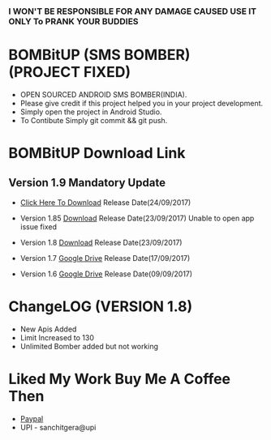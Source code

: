### I WON'T BE RESPONSIBLE FOR ANY DAMAGE CAUSED USE IT ONLY To PRANK YOUR BUDDIES

# BOMBitUP (SMS BOMBER) (PROJECT FIXED)
* OPEN SOURCED ANDROID SMS BOMBER(INDIA).
* Please give credit if this project helped you in your project development.
* Simply open the project in Android Studio.
* To Contibute Simply git commit && git push.

# BOMBitUP Download Link
## Version 1.9 Mandatory Update
* [Click Here To Download](https://github.com/Sanchit43/BOMBitUP/releases/download/1.9/BOMBitUP_V1.9.apk) Release Date(24/09/2017)

* Version 1.85 [Download](https://goo.gl/7Wxyt7) Release Date(23/09/2017) Unable to open app issue fixed
* Version 1.8 [Download](https://goo.gl/awc16T) Release Date(23/09/2017)
* Version 1.7 [Google Drive](https://goo.gl/iuPkj5) Release Date(17/09/2017)
* Version 1.6 [Google Drive](https://goo.gl/fqxsKp) Release Date(09/09/2017)

# ChangeLOG (VERSION 1.8)
* New Apis Added
* Limit Increased to 130
* Unlimited Bomber added but not working

# Liked My Work Buy Me A Coffee Then
* [Paypal](https://paypal.me/sanchitgera)
* UPI - sanchitgera@upi
